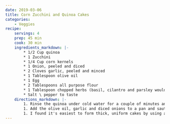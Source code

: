 ```yaml
---
date: 2019-03-06
title: Corn Zucchini and Quinoa Cakes
categories:
    - Veggies
recipe:
    servings: 4
    prep: 45 min
    cook: 30 min
    ingredients_markdown: |-
        * 1/2 Cup quinoa
        * 1 Zucchini
        * 1/4 Cup corn kernels
        * 1 Onion, peeled and diced
        * 2 Cloves garlic, peeled and minced
        * 1 Tablespoon olive oil
        * 1 Egg
        * 2 Tablespoons all purpose flour
        * 1 Tablespoon chopped herbs (basil, cilantro and parsley would all work well)
        * Salt \ pepper to taste
    directions_markdown: |-
        1. Rinse the quinoa under cold water for a couple of minutes and place in a pot with 1/2 cup of water. Bring to a boil, cover and reduce the heat to low. Cook for 12 minutes then turn off the heat and let stand, covered, for an additional 5 minutes. Remove the cover and allow to cool to room temperature.
        1. Add the olive oil, garlic and diced onions to a pan and saute on medium heat until translucent. Grate the zucchini on a box grater, squeeze the excess water out and add to the pan. Toss together with the onion and garlic and remove from the heat to cool. When ready, add the onion/zucchini mixture to the cooked quinoa along with the corn kernels and herbs. Season to taste, add the egg and flour and mix thoroughly.
        1. I found it's easiest to form thick, uniform cakes by using a round 3 1/2" cookie cutter. Line a baking sheet with parchment paper, place the cutter on the paper and spoon the mixture into it until it comes up about halfway. Gently slip off the cutter and repeat. Bake in a 400 F oven for 15 minutes, flip and bake for an additional 15 minutes. Makes about 8 cakes or 4 servings.
---
```

